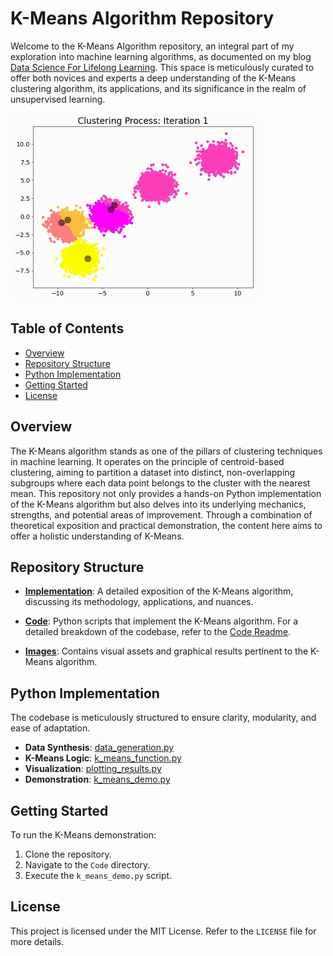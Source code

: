 # K-Means Algorithm Repository

Welcome to the K-Means Algorithm repository, an integral part of my exploration into machine learning algorithms, as documented on my blog [Data Science For Lifelong Learning](https://datasciencelifelonglearn.blogspot.com). This space is meticulously curated to offer both novices and experts a deep understanding of the K-Means clustering algorithm, its applications, and its significance in the realm of unsupervised learning.

<p align="left">
  <img src="./Images/GIF.gif" alt="K-Means Banner" width="400"> <!-- You can adjust the width value as needed -->
</p>

## Table of Contents

- [Overview](#overview)
- [Repository Structure](#repository-structure)
- [Python Implementation](#python-implementation)
- [Getting Started](#getting-started)
- [License](#license)

## Overview

The K-Means algorithm stands as one of the pillars of clustering techniques in machine learning. It operates on the principle of centroid-based clustering, aiming to partition a dataset into distinct, non-overlapping subgroups where each data point belongs to the cluster with the nearest mean. This repository not only provides a hands-on Python implementation of the K-Means algorithm but also delves into its underlying mechanics, strengths, and potential areas of improvement. Through a combination of theoretical exposition and practical demonstration, the content here aims to offer a holistic understanding of K-Means.


## Repository Structure

- **[Implementation](./Implementation/Readme.md)**: A detailed exposition of the K-Means algorithm, discussing its methodology, applications, and nuances.

- **[Code](./Implementation/Code/)**: Python scripts that implement the K-Means algorithm. For a detailed breakdown of the codebase, refer to the [Code Readme](./Implementation/Code/Readme.md).
  
- **[Images](./Images/)**: Contains visual assets and graphical results pertinent to the K-Means algorithm.

## Python Implementation

The codebase is meticulously structured to ensure clarity, modularity, and ease of adaptation.

- **Data Synthesis**: [data_generation.py](./Implementation/Code/data_generation.py)
- **K-Means Logic**: [k_means_function.py](./Implementation/Code/k_means_function.py)
- **Visualization**: [plotting_results.py](./Implementation/Code/plotting_results.py)
- **Demonstration**: [k_means_demo.py](./Implementation/Code/k_means_demo.py)

## Getting Started

To run the K-Means demonstration:

1. Clone the repository.
2. Navigate to the `Code` directory.
3. Execute the `k_means_demo.py` script.


## License

This project is licensed under the MIT License. Refer to the `LICENSE` file for more details.
